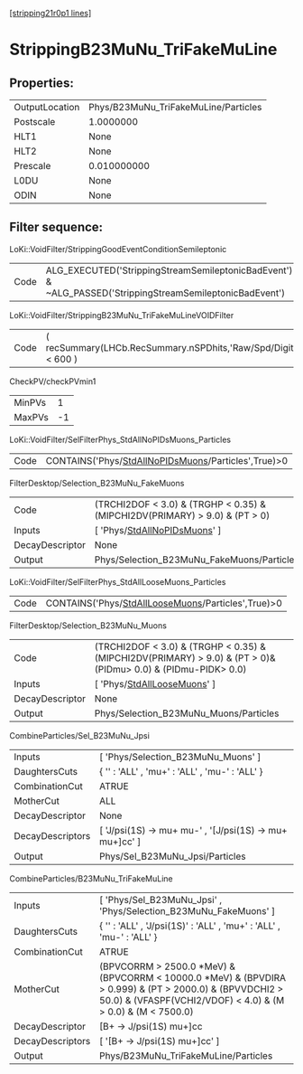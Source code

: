 [[stripping21r0p1 lines]](./stripping21r0p1-index)

# StrippingB23MuNu_TriFakeMuLine

## Properties:

|                |                                      |
|----------------|--------------------------------------|
| OutputLocation | Phys/B23MuNu_TriFakeMuLine/Particles |
| Postscale      | 1.0000000                            |
| HLT1           | None                                 |
| HLT2           | None                                 |
| Prescale       | 0.010000000                          |
| L0DU           | None                                 |
| ODIN           | None                                 |

## Filter sequence:

LoKi::VoidFilter/StrippingGoodEventConditionSemileptonic

|      |                                                                                                          |
|------|----------------------------------------------------------------------------------------------------------|
| Code | ALG_EXECUTED('StrippingStreamSemileptonicBadEvent') & ~ALG_PASSED('StrippingStreamSemileptonicBadEvent') |

LoKi::VoidFilter/StrippingB23MuNu_TriFakeMuLineVOIDFilter

|      |                                                                  |
|------|------------------------------------------------------------------|
| Code | ( recSummary(LHCb.RecSummary.nSPDhits,'Raw/Spd/Digits') \< 600 ) |

CheckPV/checkPVmin1

|        |     |
|--------|-----|
| MinPVs | 1   |
| MaxPVs | -1  |

LoKi::VoidFilter/SelFilterPhys_StdAllNoPIDsMuons_Particles

|      |                                                                                                             |
|------|-------------------------------------------------------------------------------------------------------------|
| Code | CONTAINS('Phys/[StdAllNoPIDsMuons](./stripping21r0p1-commonparticles-stdallnopidsmuons)/Particles',True)\>0 |

FilterDesktop/Selection_B23MuNu_FakeMuons

|                 |                                                                                       |
|-----------------|---------------------------------------------------------------------------------------|
| Code            | (TRCHI2DOF \< 3.0) & (TRGHP \< 0.35) & (MIPCHI2DV(PRIMARY) \> 9.0) & (PT \> 0)        |
| Inputs          | [ 'Phys/[StdAllNoPIDsMuons](./stripping21r0p1-commonparticles-stdallnopidsmuons)' ] |
| DecayDescriptor | None                                                                                  |
| Output          | Phys/Selection_B23MuNu_FakeMuons/Particles                                            |

LoKi::VoidFilter/SelFilterPhys_StdAllLooseMuons_Particles

|      |                                                                                                           |
|------|-----------------------------------------------------------------------------------------------------------|
| Code | CONTAINS('Phys/[StdAllLooseMuons](./stripping21r0p1-commonparticles-stdallloosemuons)/Particles',True)\>0 |

FilterDesktop/Selection_B23MuNu_Muons

|                 |                                                                                                                    |
|-----------------|--------------------------------------------------------------------------------------------------------------------|
| Code            | (TRCHI2DOF \< 3.0) & (TRGHP \< 0.35) & (MIPCHI2DV(PRIMARY) \> 9.0) & (PT \> 0)& (PIDmu\> 0.0) & (PIDmu-PIDK\> 0.0) |
| Inputs          | [ 'Phys/[StdAllLooseMuons](./stripping21r0p1-commonparticles-stdallloosemuons)' ]                                |
| DecayDescriptor | None                                                                                                               |
| Output          | Phys/Selection_B23MuNu_Muons/Particles                                                                             |

CombineParticles/Sel_B23MuNu_Jpsi

|                  |                                                               |
|------------------|---------------------------------------------------------------|
| Inputs           | [ 'Phys/Selection_B23MuNu_Muons' ]                          |
| DaughtersCuts    | { '' : 'ALL' , 'mu+' : 'ALL' , 'mu-' : 'ALL' }                |
| CombinationCut   | ATRUE                                                         |
| MotherCut        | ALL                                                           |
| DecayDescriptor  | None                                                          |
| DecayDescriptors | [ 'J/psi(1S) -\> mu+ mu-' , '[J/psi(1S) -\> mu+ mu+]cc' ] |
| Output           | Phys/Sel_B23MuNu_Jpsi/Particles                               |

CombineParticles/B23MuNu_TriFakeMuLine

|                  |                                                                                                                                                                                 |
|------------------|---------------------------------------------------------------------------------------------------------------------------------------------------------------------------------|
| Inputs           | [ 'Phys/Sel_B23MuNu_Jpsi' , 'Phys/Selection_B23MuNu_FakeMuons' ]                                                                                                              |
| DaughtersCuts    | { '' : 'ALL' , 'J/psi(1S)' : 'ALL' , 'mu+' : 'ALL' , 'mu-' : 'ALL' }                                                                                                            |
| CombinationCut   | ATRUE                                                                                                                                                                           |
| MotherCut        | (BPVCORRM \> 2500.0 \*MeV) & (BPVCORRM \< 10000.0 \*MeV) & (BPVDIRA \> 0.999) & (PT \> 2000.0) & (BPVVDCHI2 \> 50.0) & (VFASPF(VCHI2/VDOF) \< 4.0) & (M \> 0.0) & (M \< 7500.0) |
| DecayDescriptor  | [B+ -\> J/psi(1S) mu+]cc                                                                                                                                                      |
| DecayDescriptors | [ '[B+ -\> J/psi(1S) mu+]cc' ]                                                                                                                                              |
| Output           | Phys/B23MuNu_TriFakeMuLine/Particles                                                                                                                                            |
